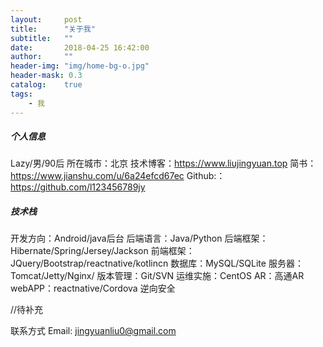 ```yaml
---
layout:     post
title:      "关于我"
subtitle:   ""
date:       2018-04-25 16:42:00
author:     ""
header-img: "img/home-bg-o.jpg"
header-mask: 0.3
catalog:    true
tags:
    - 我
---
```




##### 个人信息
Lazy/男/90后
所在城市：北京
技术博客：https://www.liujingyuan.top
简书：https://www.jianshu.com/u/6a24efcd67ec
Github:：https://github.com/l123456789jy

##### 技术栈
开发方向：Android/java后台
后端语言：Java/Python
后端框架：Hibernate/Spring/Jersey/Jackson
前端框架：JQuery/Bootstrap/reactnative/kotlincn
数据库：MySQL/SQLite
服务器：Tomcat/Jetty/Nginx/
版本管理：Git/SVN
运维实施：CentOS
AR：高通AR
webAPP：reactnative/Cordova
逆向安全


//待补充

联系方式
Email: jingyuanliu0@gmail.com

